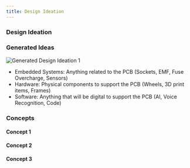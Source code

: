 ```yaml
---
title: Design Ideation
---
```


### Design Ideation

### Generated Ideas
![Generated Design Ideation 1](https://github.com/EGR314-Spring2024-Team303/EGR314-Spring2024-Team303.github.io/assets/39510849/75b2595d-4acb-4b2a-b16c-8d92846148a0)


* Embedded Systems: Anything related to the PCB (Sockets, EMF, Fuse Overcharge, Sensors)
* Hardware: Physical components to support the PCB (Wheels, 3D print items, Frames) 
* Software: Anything that will be digital to support the PCB (AI, Voice Recognition, Code)

### Concepts
#### Concept 1
#### Concept 2
#### Concept 3


